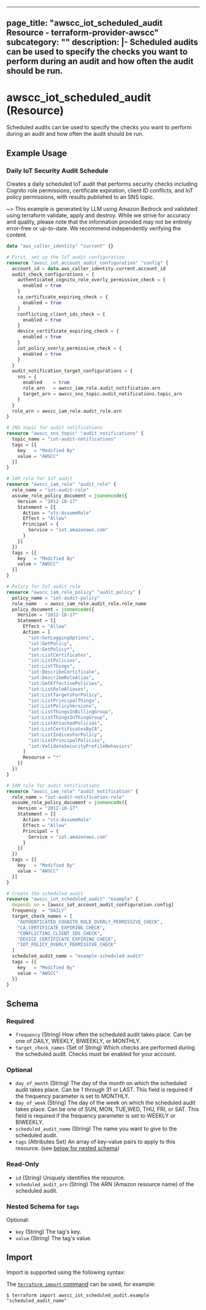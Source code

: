 
---
page_title: "awscc_iot_scheduled_audit Resource - terraform-provider-awscc"
subcategory: ""
description: |-
  Scheduled audits can be used to specify the checks you want to perform during an audit and how often the audit should be run.
---

# awscc_iot_scheduled_audit (Resource)

Scheduled audits can be used to specify the checks you want to perform during an audit and how often the audit should be run.

## Example Usage

### Daily IoT Security Audit Schedule

Creates a daily scheduled IoT audit that performs security checks including Cognito role permissions, certificate expiration, client ID conflicts, and IoT policy permissions, with results published to an SNS topic.

~> This example is generated by LLM using Amazon Bedrock and validated using terraform validate, apply and destroy. While we strive for accuracy and quality, please note that the information provided may not be entirely error-free or up-to-date. We recommend independently verifying the content.

```terraform
data "aws_caller_identity" "current" {}

# First, set up the IoT audit configuration
resource "awscc_iot_account_audit_configuration" "config" {
  account_id = data.aws_caller_identity.current.account_id
  audit_check_configurations = {
    authenticated_cognito_role_overly_permissive_check = {
      enabled = true
    }
    ca_certificate_expiring_check = {
      enabled = true
    }
    conflicting_client_ids_check = {
      enabled = true
    }
    device_certificate_expiring_check = {
      enabled = true
    }
    iot_policy_overly_permissive_check = {
      enabled = true
    }
  }
  audit_notification_target_configurations = {
    sns = {
      enabled    = true
      role_arn   = awscc_iam_role.audit_notification.arn
      target_arn = awscc_sns_topic.audit_notifications.topic_arn
    }
  }
  role_arn = awscc_iam_role.audit_role.arn
}

# SNS topic for audit notifications
resource "awscc_sns_topic" "audit_notifications" {
  topic_name = "iot-audit-notifications"
  tags = [{
    key   = "Modified By"
    value = "AWSCC"
  }]
}

# IAM role for IoT audit
resource "awscc_iam_role" "audit_role" {
  role_name = "iot-audit-role"
  assume_role_policy_document = jsonencode({
    Version = "2012-10-17"
    Statement = [{
      Action = "sts:AssumeRole"
      Effect = "Allow"
      Principal = {
        Service = "iot.amazonaws.com"
      }
    }]
  })
  tags = [{
    key   = "Modified By"
    value = "AWSCC"
  }]
}

# Policy for IoT audit role
resource "awscc_iam_role_policy" "audit_policy" {
  policy_name = "iot-audit-policy"
  role_name   = awscc_iam_role.audit_role.role_name
  policy_document = jsonencode({
    Version = "2012-10-17"
    Statement = [{
      Effect = "Allow"
      Action = [
        "iot:GetLoggingOptions",
        "iot:GetPolicy",
        "iot:GetPolicy*",
        "iot:ListCertificates",
        "iot:ListPolicies",
        "iot:ListThings",
        "iot:DescribeCertificate",
        "iot:DescribeRoleAlias",
        "iot:GetEffectivePolicies",
        "iot:ListRoleAliases",
        "iot:ListTargetsForPolicy",
        "iot:ListPrincipalThings",
        "iot:ListPolicyVersions",
        "iot:ListThingsInBillingGroup",
        "iot:ListThingsInThingGroup",
        "iot:ListAttachedPolicies",
        "iot:ListCertificatesByCA",
        "iot:ListIndicesForPolicy",
        "iot:ListPrincipalPolicies",
        "iot:ValidateSecurityProfileBehaviors"
      ]
      Resource = "*"
    }]
  })
}

# IAM role for audit notifications
resource "awscc_iam_role" "audit_notification" {
  role_name = "iot-audit-notification-role"
  assume_role_policy_document = jsonencode({
    Version = "2012-10-17"
    Statement = [{
      Action = "sts:AssumeRole"
      Effect = "Allow"
      Principal = {
        Service = "iot.amazonaws.com"
      }
    }]
  })
  tags = [{
    key   = "Modified By"
    value = "AWSCC"
  }]
}

# Create the scheduled audit
resource "awscc_iot_scheduled_audit" "example" {
  depends_on = [awscc_iot_account_audit_configuration.config]
  frequency  = "DAILY"
  target_check_names = [
    "AUTHENTICATED_COGNITO_ROLE_OVERLY_PERMISSIVE_CHECK",
    "CA_CERTIFICATE_EXPIRING_CHECK",
    "CONFLICTING_CLIENT_IDS_CHECK",
    "DEVICE_CERTIFICATE_EXPIRING_CHECK",
    "IOT_POLICY_OVERLY_PERMISSIVE_CHECK"
  ]
  scheduled_audit_name = "example-scheduled-audit"
  tags = [{
    key   = "Modified By"
    value = "AWSCC"
  }]
}
```

<!-- schema generated by tfplugindocs -->
## Schema

### Required

- `frequency` (String) How often the scheduled audit takes place. Can be one of DAILY, WEEKLY, BIWEEKLY, or MONTHLY.
- `target_check_names` (Set of String) Which checks are performed during the scheduled audit. Checks must be enabled for your account.

### Optional

- `day_of_month` (String) The day of the month on which the scheduled audit takes place. Can be 1 through 31 or LAST. This field is required if the frequency parameter is set to MONTHLY.
- `day_of_week` (String) The day of the week on which the scheduled audit takes place. Can be one of SUN, MON, TUE,WED, THU, FRI, or SAT. This field is required if the frequency parameter is set to WEEKLY or BIWEEKLY.
- `scheduled_audit_name` (String) The name you want to give to the scheduled audit.
- `tags` (Attributes Set) An array of key-value pairs to apply to this resource. (see [below for nested schema](#nestedatt--tags))

### Read-Only

- `id` (String) Uniquely identifies the resource.
- `scheduled_audit_arn` (String) The ARN (Amazon resource name) of the scheduled audit.

<a id="nestedatt--tags"></a>
### Nested Schema for `tags`

Optional:

- `key` (String) The tag's key.
- `value` (String) The tag's value.

## Import

Import is supported using the following syntax:

The [`terraform import` command](https://developer.hashicorp.com/terraform/cli/commands/import) can be used, for example:

```shell
$ terraform import awscc_iot_scheduled_audit.example "scheduled_audit_name"
```
